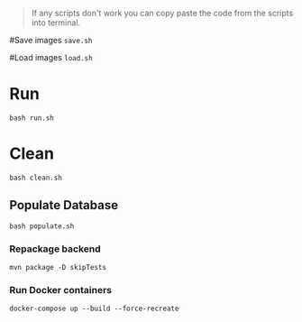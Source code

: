 > If any scripts don't work you can copy paste the code from the scripts into terminal.

#Save images
`save.sh`

#Load images
`load.sh`

# Run
`bash run.sh`

# Clean
`bash clean.sh`

## Populate Database
`bash populate.sh`

### Repackage backend
`mvn package -D skipTests`

### Run Docker containers
`docker-compose up --build --force-recreate`